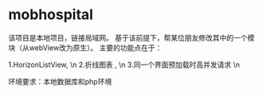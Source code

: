 # mobhospital
该项目是本地项目，链接局域网。
基于该前提下，帮某位朋友修改其中的一个模块（从webView改为原生）。
主要的功能点在于：

1.HorizonListView,  \n
2.折线图表 ,  \n
3.同一个界面预加载时高并发请求 \n

环境要求：本地数据库和php环境
